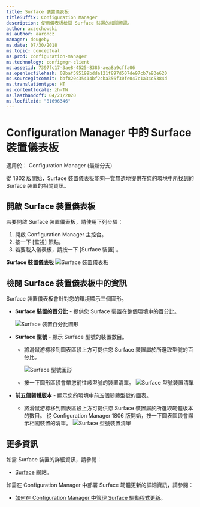 ```yaml
---
title: Surface 裝置儀表板
titleSuffix: Configuration Manager
description: 使用儀表板檢閱 Surface 裝置的相關資訊。
author: aczechowski
ms.author: aaroncz
manager: dougeby
ms.date: 07/30/2018
ms.topic: conceptual
ms.prod: configuration-manager
ms.technology: configmgr-client
ms.assetid: 7397fc17-3ae8-4525-8386-aea8a9cffa06
ms.openlocfilehash: 08baf595199bdda121f897d507de97cb7e93e620
ms.sourcegitcommit: bbf820c35414bf2cba356f30fe047c1a34c5384d
ms.translationtype: HT
ms.contentlocale: zh-TW
ms.lasthandoff: 04/21/2020
ms.locfileid: "81696346"
---
```

# <a name="surface-device-dashboard-in-configuration-manager"></a>Configuration Manager 中的 Surface 裝置儀表板

適用於：  Configuration Manager (最新分支)

從 1802 版開始，Surface 裝置儀表板能夠一覽無遺地提供在您的環境中所找到的 Surface 裝置的相關資訊。 <!--1355788-->

## <a name="open-the-surface-device-dashboard"></a>開啟 Surface 裝置儀表板

若要開啟 Surface 裝置儀表板，請使用下列步驟： 

1. 開啟 Configuration Manager 主控台。 
2. 按一下 [監視]  節點。 
3. 若要載入儀表板，請按一下 [Surface 裝置]  。

**Surface 裝置儀表板**
![Surface 裝置儀表板](media/Surface-device-dashboard.PNG)



## <a name="reviewing-information-in-the-surface-device-dashboard"></a>檢閱 Surface 裝置儀表板中的資訊

Surface 裝置儀表板會針對您的環境顯示三個圖形。 

- **Surface 裝置的百分比** - 提供您 Surface 裝置在整個環境中的百分比。

    ![Surface 裝置百分比圖形](media/Percent-Surface-Devices.PNG)
- **Surface 型號** - 顯示 Surface 型號的裝置數目。 
  - 將滑鼠游標移到圖表區段上方可提供您 Surface 裝置屬於所選取型號的百分比。 

       ![Surface 型號圖形](media/Surface-Models-Hover.PNG)
  - 按一下圖形區段會帶您前往該型號的裝置清單。 
      ![Surface 型號裝置清單](media/Surface-Model-Device-List.PNG)

- **前五個韌體版本** - 顯示您的環境中前五個韌體型號的圖表。 
  - 將滑鼠游標移到圖表區段上方可提供您 Surface 裝置屬於所選取韌體版本的數目。 從 Configuration Manager 1806 版開始，按一下圖表區段會顯示相關裝置的清單。 <!--1358654-->
     ![Surface 型號裝置清單](media/Surface-Firmware-Hover.PNG)


## <a name="more-information"></a>更多資訊

如需 Surface 裝置的詳細資訊，請參閱：
- [Surface]( https://go.microsoft.com/fwlink/?linkid=861998) 網站。

如需在 Configuration Manager 中部署 Surface 韌體更新的詳細資訊，請參閱：
- [如何在 Configuration Manager 中管理 Surface 驅動程式更新]( https://support.microsoft.com/help/4098906)。





